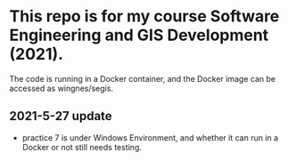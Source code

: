 # This repo is for my course Software Engineering and GIS Development (2021).
The code is running in a Docker container, and the Docker image can be accessed as wingnes/segis.

## 2021-5-27 update
- practice 7 is under Windows Environment, and whether it can run in a Docker or not still needs testing.
